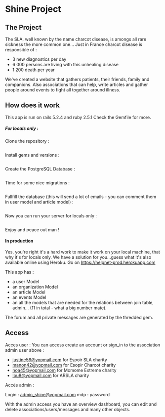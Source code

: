 # Shine Project

## The Project

The SLA, well known by the name charcot disease, is amongs all rare sickness the more common one...
Just in France charcot disease is responsible of :
- 3 new diagnostics per day
- 6 000 persons are living with this unhealing disease
- 1 200 death per year

We've created a website that gathers patients, their friends, family and companions. Also associations that can help, write articles and gather people around events to fight all together around illness. 

## How does it work

This app is run on rails 5.2.4 and ruby 2.5.1
Check the Gemfile for more. 

##### For locals only : 
Clone the repository : 
```git clone https://github.com/hermine-dm/helpnet/
```
Install gems and versions : 
```bundle install
```
Create the PostgreSQL Database : 
```rails db:create
```
Time for some nice migrations : 
```rails db:migrate
```
Fullfill the database (this will send a lot of emails - you can comment them in user model and article model) : 
```rails db:seed
```
Now you can run your server for locals only : 
```rails s
```
Enjoy and peace out man ! 

#### In production
Yes, you're right it's a hard work to make it work on your local machine, that why it's for locals only. We have a solution for you...guess what it's also available online using Heroku.
Go on https://helpnet-prod.herokuapp.com

This app has :
- a user Model
- an organization Model
- an article Model
- an events Model
- an all the models that are needed for the relations between join table, admin... (11 in total - what a big number mate).

The forum and all private messages are generated by the thredded gem.

## Access

Acces user : You can access create an account or sign_in to the association admin user above : 
- justine56@yopmail.com for Espoir SLA charity
- manon42@yopmail.com  for Esopir Charcot charity
- noa45@yopmail.com for Momome Extreme charity
- lou8@yopmail.com for ARSLA charity


Accès admin :

Login : admin_shine@yopmail.com 
mdp : password

With the admin access you have an overview dashboard, you can edit and delete associations/users/messages and many other objects.


